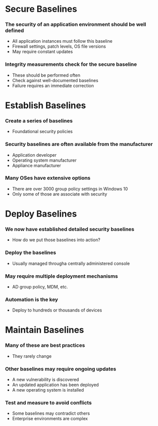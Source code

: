 # Secure Baselines
### The security of an application environment should be well defined
- All application instances must follow this baseline
- Firewall settings, patch levels, OS file versions
- May require constant updates
### Integrity measurements check for the secure baseline
- These should be performed often
- Check against well-documented baselines
- Failure requires an immediate correction
# Establish Baselines
### Create a series of baselines
- Foundational security policies
### Security baselines are often available from the manufacturer
- Application developer
- Operating system manufacturer
- Appliance manufacturer
### Many OSes have extensive options
- There are over 3000 group policy settings in Windows 10
- Only some of those are associate with security
# Deploy Baselines
### We now have established detailed security baselines
- How do we put those baselines into action?
### Deploy the baselines
- Usually managed througha  centrally administered console
### May require multiple deployment mechanisms
- AD group policy, MDM, etc.
### Automation is the key
- Deploy to hundreds or thousands of devices
# Maintain Baselines
### Many of these are best practices
- They rarely change
### Other baselines may require ongoing updates
- A new vulnerability is discovered
- An updated application has been deployed
- A new operating system is installed
### Test and measure to avoid conflicts
- Some baselines may contradict others
- Enterprise environments are complex